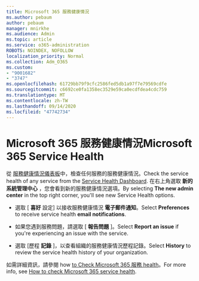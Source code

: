 ```yaml
---
title: Microsoft 365 服務健康情況
ms.author: pebaum
author: pebaum
manager: mnirkhe
ms.audience: Admin
ms.topic: article
ms.service: o365-administration
ROBOTS: NOINDEX, NOFOLLOW
localization_priority: Normal
ms.collection: Adm_O365
ms.custom:
- "9001682"
- "3747"
ms.openlocfilehash: 61729bb79f9cfc2586fed5db1a97f7e79569cdfe
ms.sourcegitcommit: c6692ce0fa1358ec3529e59ca0ecdfdea4cdc759
ms.translationtype: MT
ms.contentlocale: zh-TW
ms.lasthandoff: 09/14/2020
ms.locfileid: "47742734"
---
```

# <a name="microsoft-365-service-health"></a><span data-ttu-id="c89c4-102">Microsoft 365 服務健康情況</span><span class="sxs-lookup"><span data-stu-id="c89c4-102">Microsoft 365 Service Health</span></span>


<span data-ttu-id="c89c4-103">從 [服務健康情況儀表板](https://admin.microsoft.com/Adminportal/Home?source=applauncher#/servicehealth)中，檢查任何服務的服務健康情況。</span><span class="sxs-lookup"><span data-stu-id="c89c4-103">Check the service health of any service from the [Service Health Dashboard](https://admin.microsoft.com/Adminportal/Home?source=applauncher#/servicehealth).</span></span> <span data-ttu-id="c89c4-104">在右上角選取 **新的系統管理中心** ，您會看到新的服務健康情況選項。</span><span class="sxs-lookup"><span data-stu-id="c89c4-104">By selecting **The new admin center** in the top right corner, you'll see new Service Health options.</span></span>

- <span data-ttu-id="c89c4-105">選取 [ **喜好** 設定] 以接收服務健康情況 **電子郵件通知**。</span><span class="sxs-lookup"><span data-stu-id="c89c4-105">Select **Preferences** to receive service health **email notifications**.</span></span>

- <span data-ttu-id="c89c4-106">如果您遇到服務問題，請選取 [ **報告問題** ]。</span><span class="sxs-lookup"><span data-stu-id="c89c4-106">Select **Report an issue** if you're experiencing an issue with the service.</span></span>

- <span data-ttu-id="c89c4-107">選取 [歷程 **記錄** ]，以查看組織的服務健康情況歷程記錄。</span><span class="sxs-lookup"><span data-stu-id="c89c4-107">Select **History** to review the service health history of your organization.</span></span> 

<span data-ttu-id="c89c4-108">如需詳細資訊，請參閱 how [to Check Microsoft 365 服務 health](https://docs.microsoft.com/office365/enterprise/view-service-health)。</span><span class="sxs-lookup"><span data-stu-id="c89c4-108">For more info, see [How to check Microsoft 365 service health](https://docs.microsoft.com/office365/enterprise/view-service-health).</span></span> 